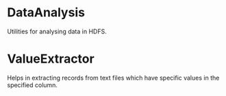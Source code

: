 # DataAnalysis
Utilities for analysing data in HDFS.
# ValueExtractor 
Helps in extracting records from text files which have specific values in the specified column.
